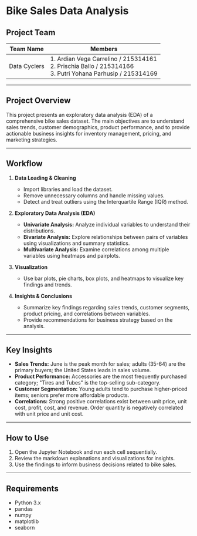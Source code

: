 # Bike Sales Data Analysis

## Project Team
| **Team Name**   | **Members**                                                                                   |
|-----------------|----------------------------------------------------------------------------------------------|
| Data Cyclers    | 1. Ardian Vega Carrelino / 215314161<br>2. Prischia Ballo / 215314166<br>3. Putri Yohana Parhusip / 215314169 |

---

## Project Overview

This project presents an exploratory data analysis (EDA) of a comprehensive bike sales dataset. The main objectives are to understand sales trends, customer demographics, product performance, and to provide actionable business insights for inventory management, pricing, and marketing strategies.

---

## Workflow

1. **Data Loading & Cleaning**
    - Import libraries and load the dataset.
    - Remove unnecessary columns and handle missing values.
    - Detect and treat outliers using the Interquartile Range (IQR) method.

2. **Exploratory Data Analysis (EDA)**
    - **Univariate Analysis:** Analyze individual variables to understand their distributions.
    - **Bivariate Analysis:** Explore relationships between pairs of variables using visualizations and summary statistics.
    - **Multivariate Analysis:** Examine correlations among multiple variables using heatmaps and pairplots.

3. **Visualization**
    - Use bar plots, pie charts, box plots, and heatmaps to visualize key findings and trends.

4. **Insights & Conclusions**
    - Summarize key findings regarding sales trends, customer segments, product pricing, and correlations between variables.
    - Provide recommendations for business strategy based on the analysis.

---

## Key Insights

- **Sales Trends:** June is the peak month for sales; adults (35-64) are the primary buyers; the United States leads in sales volume.
- **Product Performance:** Accessories are the most frequently purchased category; "Tires and Tubes" is the top-selling sub-category.
- **Customer Segmentation:** Young adults tend to purchase higher-priced items; seniors prefer more affordable products.
- **Correlations:** Strong positive correlations exist between unit price, unit cost, profit, cost, and revenue. Order quantity is negatively correlated with unit price and unit cost.

---

## How to Use

1. Open the Jupyter Notebook and run each cell sequentially.
2. Review the markdown explanations and visualizations for insights.
3. Use the findings to inform business decisions related to bike sales.

---

## Requirements

- Python 3.x
- pandas
- numpy
- matplotlib
- seaborn

